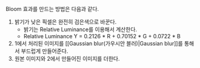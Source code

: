 Bloom 효과를 만드는 방법은 다음과 같다.
1. 밝기가 낮은 픽셀은 완전히 검은색으로 바꾼다.
	- 밝기는 Relative Luminance를 이용해서 계산한다.
	- Relative Luminance Y = 0.2126 * R + 0.70152 * G + 0.0722 * B
2. 1에서 처리된 이미지를 [[Gaussian blur(가우시안 블러)|Gaussian blur]]를 통해서 부드럽게 만들어준다.
4. 원본 이미지와 2에서 만들어진 이미지를 더한다.